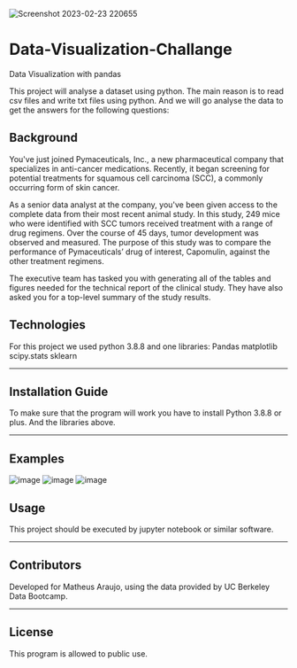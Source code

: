 
![Screenshot 2023-02-23 220655](https://user-images.githubusercontent.com/75823252/221104851-893dafbb-362c-4cca-89bb-cdfb9937f1f0.png)

# Data-Visualization-Challange
Data Visualization with pandas

This project will analyse a dataset using python. 
The main reason is to read csv files and write txt files using python. And we will go analyse the data to get the answers for the following questions:

## Background
You've just joined Pymaceuticals, Inc., a new pharmaceutical company that specializes in anti-cancer medications. Recently, it began screening for potential treatments for squamous cell carcinoma (SCC), a commonly occurring form of skin cancer.

As a senior data analyst at the company, you've been given access to the complete data from their most recent animal study. In this study, 249 mice who were identified with SCC tumors received treatment with a range of drug regimens. Over the course of 45 days, tumor development was observed and measured. The purpose of this study was to compare the performance of Pymaceuticals’ drug of interest, Capomulin, against the other treatment regimens.

The executive team has tasked you with generating all of the tables and figures needed for the technical report of the clinical study. They have also asked you for a top-level summary of the study results.


## Technologies

For this project we used python 3.8.8 and one libraries: 
Pandas
matplotlib
scipy.stats
sklearn

---

## Installation Guide

To make sure that the program will work you have to install Python 3.8.8 or plus. And the libraries above.
 

---

## Examples
![image](https://user-images.githubusercontent.com/75823252/224241727-4cecc159-58e9-4a28-aaa2-fc57539714cc.png)
![image](https://user-images.githubusercontent.com/75823252/224241818-cc204860-b1d6-4944-8357-4038ea5b49e4.png)
![image](https://user-images.githubusercontent.com/75823252/224241865-1c9cf20a-34f7-4322-89ef-53368927f46d.png)



## Usage

This project should be executed by jupyter notebook or similar software.

---

## Contributors

Developed for Matheus Araujo, using the data provided by UC Berkeley Data Bootcamp.

---

## License

This program is allowed to public use.
